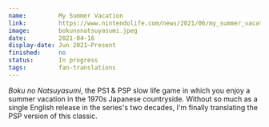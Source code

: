 ```yaml
---
name:         My Summer Vacation
link:         https://www.nintendolife.com/news/2021/06/my_summer_vacation_by_the_makers_of_attack_of_the_friday_monsters_is_getting_an_english_translation
image:        bokunonatsuyasumi.jpeg
date:         2021-04-16
display-date: Jun 2021—Present
finished:     no
status:       In progress
tags:         fan-translations
---
```

*Boku no Natsuyasumi*, the PS1 & PSP slow life game in which you enjoy a summer vacation in the 1970s Japanese countryside. Without so much as a single English release in the series's two decades, I'm finally translating the PSP version of this classic.
